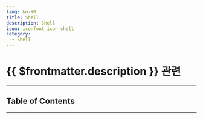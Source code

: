 ```yaml
---
lang: ko-KR
title: Shell
description: Shell
icon: iconfont icon-shell
category:
  - Shell
---
```


# {{ $frontmatter.description }} 관련

<ShieldsGroup logos="gnubash,gnometerminal,apple,linux"/>

---

## Table of Contents

<ToCLocal basePath="/programming/sh/" />

---

<TagLinks />